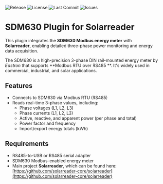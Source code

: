 ![Release](https://img.shields.io/github/v/release/solarreader-plugins/plugin-sdm630)
![License](https://img.shields.io/github/license/solarreader-plugins/plugin-sdm630)
![Last Commit](https://img.shields.io/github/last-commit/solarreader-plugins/plugin-sdm630)
![Issues](https://img.shields.io/github/issues/solarreader-plugins/plugin-sdm630)

# SDM630 Plugin for Solarreader

This plugin integrates the **SDM630 Modbus energy meter** with **Solarreader**, enabling detailed three-phase power
monitoring and energy data acquisition.

The SDM630 is a high-precision 3-phase DIN rail-mounted energy meter by *Eastron* that supports **Modbus RTU over RS485
**. It's widely used in commercial, industrial, and solar applications.

## Features

- Connects to SDM630 via Modbus RTU (RS485)
- Reads real-time 3-phase values, including:
    - Phase voltages (L1, L2, L3)
    - Phase currents (L1, L2, L3)
    - Active, reactive, and apparent power (per phase and total)
    - Power factor and frequency
    - Import/export energy totals (kWh)

## Requirements

- RS485-to-USB or RS485 serial adapter
- SDM630 Modbus-enabled energy meter
- Main project **Solarreader**, which can be found here:  
  [https://github.com/solarreader-core/solarreader](https://github.com/solarreader-core/solarreader)



